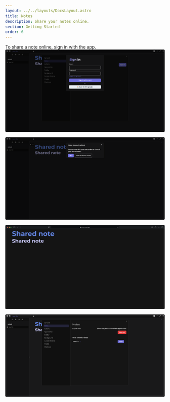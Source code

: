 ```yaml
---
layout: ../../layouts/DocsLayout.astro
title: Notes
description: Share your notes online.
section: Getting Started
order: 6
---
```


To share a note online, sign in with the app.
![login](../../assets/images/notes/login.png)

![app](../../assets/images/notes/app.png)

![online](../../assets/images/notes/online.png)

![view](../../assets/images/notes/view.png)
